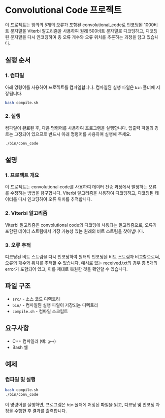 # Convolutional Code 프로젝트

이 프로젝트는 임의의 5개의 오류가 포함된 convolutional_code로 인코딩된 1000비트 문자열을 Viterbi 알고리즘을 사용하여 원래 500비트 문자열로 디코딩하고, 디코딩된 문자열을 다시 인코딩하여 총 오류 개수와 오류 위치를 추론하는 과정을 담고 있습니다.

## 실행 순서

### 1. 컴파일

아래 명령어를 사용하여 프로젝트를 컴파일합니다. 컴파일된 실행 파일은 `bin` 폴더에 저장됩니다.

```bash
bash compile.sh
```

### 2. 실행

컴파일이 완료된 후, 다음 명령어를 사용하여 프로그램을 실행합니다. 입출력 파일의 경로는 고정되어 있으므로 반드시 아래 명령어를 사용하여 실행해 주세요.

```bash
./bin/conv_code
```

## 설명

### 1. 프로젝트 개요

이 프로젝트는 convolutional code를 사용하여 데이터 전송 과정에서 발생하는 오류를 수정하는 방법을 탐구합니다. Viterbi 알고리즘을 사용하여 디코딩하고, 디코딩된 데이터를 다시 인코딩하여 오류 위치를 추적합니다.

### 2. Viterbi 알고리즘

Viterbi 알고리즘은 convolutional code의 디코딩에 사용되는 알고리즘으로, 오류가 포함된 데이터 스트림에서 가장 가능성 있는 원래의 비트 스트림을 찾아냅니다.

### 3. 오류 추적

디코딩된 비트 스트림을 다시 인코딩하여 원래의 인코딩된 비트 스트림과 비교함으로써, 오류의 개수와 위치를 추적할 수 있습니다. 예시로 있는 received.txt의 경우 총 5개의 error가 포함되어 있고, 이를 제대로 복원한 것을 확인할 수 있습니다.

## 파일 구조

- `src/` - 소스 코드 디렉토리
- `bin/` - 컴파일된 실행 파일이 저장되는 디렉토리
- `compile.sh` - 컴파일 스크립트

## 요구사항

- C++ 컴파일러 (예: `g++`)
- Bash 쉘

## 예제

### 컴파일 및 실행

```bash
bash compile.sh
./bin/conv_code
```

이 명령어를 실행하면, 프로그램은 `bin` 폴더에 저장된 파일을 읽고, 디코딩 및 인코딩 과정을 수행한 후 결과를 출력합니다.
